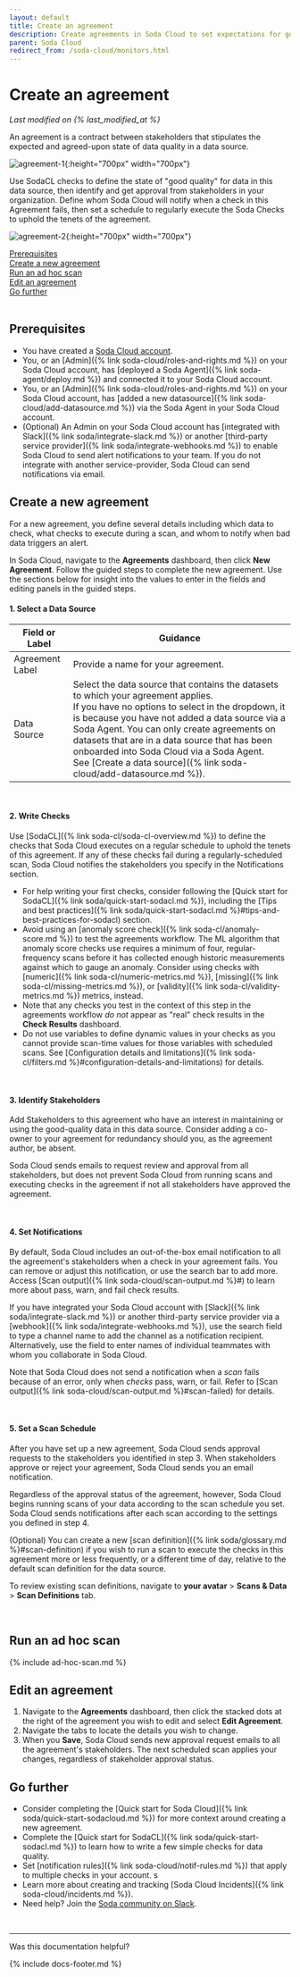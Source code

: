 ```yaml
---
layout: default
title: Create an agreement
description: Create agreements in Soda Cloud to set expectations for good-quality data.
parent: Soda Cloud
redirect_from: /soda-cloud/monitors.html
---
```


# Create an agreement 
<!--Linked to UI, access Shlink-->
*Last modified on {% last_modified_at %}*

An agreement is a contract between stakeholders that stipulates the expected and agreed-upon state of data quality in a data source. 

![agreement-1](/assets/images/agreement-1.png){:height="700px" width="700px"}

Use SodaCL checks to define the state of "good quality" for data in this data source, then identify and get approval from stakeholders in your organization. Define whom Soda Cloud will notify when a check in this Agreement fails, then set a schedule to regularly execute the Soda Checks to uphold the tenets of the agreement.

![agreement-2](/assets/images/agreement-2.png){:height="700px" width="700px"}

[Prerequisites](#prerequisites)<br />
[Create a new agreement](#create-a-new-agreement)<br />
[Run an ad hoc scan](#run-an-ad-hoc-scan)<br />
[Edit an agreement](#edit-an-agreement)<br />
[Go further](#go-further)<br />
<br />


## Prerequisites

* You have created a <a href="https://cloud.soda.io/signup" target="_blank">Soda Cloud account</a>.
* You, or an [Admin]({% link soda-cloud/roles-and-rights.md %}) on your Soda Cloud account, has [deployed a Soda Agent]({% link soda-agent/deploy.md %}) and connected it to your Soda Cloud account.
* You, or an [Admin]({% link soda-cloud/roles-and-rights.md %}) on your Soda Cloud account, has [added a new datasource]({% link soda-cloud/add-datasource.md %}) via the Soda Agent in your Soda Cloud account.
* (Optional) An Admin on your Soda Cloud account has [integrated with Slack]({% link soda/integrate-slack.md %}) or another [third-party service provider]({% link soda/integrate-webhooks.md %}) to enable Soda Cloud to send alert notifications to your team. If you do not integrate with another service-provider, Soda Cloud can send notifications via email.

## Create a new agreement

For a new agreement, you define several details including which data to check, what checks to execute during a scan, and whom to notify when bad data triggers an alert.

In Soda Cloud, navigate to the **Agreements** dashboard, then click **New Agreement**. Follow the guided steps to complete the new agreement. Use the sections below for insight into the values to enter in the fields and editing panels in the guided steps.  

#### 1. Select a Data Source

| Field or Label  | Guidance |
| -----------------  | ----------- |
| Agreement Label  | Provide a name for your agreement. |
| Data Source | Select the data source that contains the datasets to which your agreement applies. <br /> If you have no options to select in the dropdown, it is because you have not added a data source via a Soda Agent. You can only create agreements on datasets that are in a data source that has been onboarded into Soda Cloud via a Soda Agent. <br /> See [Create a data source]({% link soda-cloud/add-datasource.md %}).|

<br />

#### 2. Write Checks

Use [SodaCL]({% link soda-cl/soda-cl-overview.md %}) to define the checks that Soda Cloud executes on a regular schedule to uphold the tenets of this agreement. If any of these checks fail during a regularly-scheduled scan, Soda Cloud notifies the stakeholders you specify in the Notifications section.

* For help writing your first checks, consider following the [Quick start for SodaCL]({% link soda/quick-start-sodacl.md %}), including the [Tips and best practices]({% link soda/quick-start-sodacl.md %}#tips-and-best-practices-for-sodacl) section.
* Avoid using an [anomaly score check]({% link soda-cl/anomaly-score.md %}) to test the agreements workflow. The ML algorithm that anomaly score checks use requires a minimum of four, regular-frequency scans before it has collected enough historic measurements against which to gauge an anomaly. Consider using checks with [numeric]({% link soda-cl/numeric-metrics.md %}), [missing]({% link soda-cl/missing-metrics.md %}), or [validity]({% link soda-cl/validity-metrics.md %}) metrics, instead.
* Note that any checks you test in the context of this step in the agreements workflow _do not_ appear as "real" check results in the **Check Results** dashboard. 
* Do not use variables to define dynamic values in your checks as you cannot provide scan-time values for those variables with scheduled scans. See [Configuration details and limitations]({% link soda-cl/filters.md %}#configuration-details-and-limitations) for details.

<br />

#### 3. Identify Stakeholders

Add Stakeholders to this agreement who have an interest in maintaining or using the good-quality data in this data source. Consider adding a co-owner to your agreement for redundancy should you, as the agreement author, be absent.

Soda Cloud sends emails to request review and approval from all stakeholders, but does not prevent Soda Cloud from running scans and executing checks in the agreement if not all stakeholders have approved the agreement.

<br />

#### 4. Set Notifications

By default, Soda Cloud includes an out-of-the-box email notification to all the agreement's stakeholders when a check in your agreement fails. You can remove or adjust this notification, or use the search bar to add more. Access [Scan output]({% link soda-cloud/scan-output.md %}#) to learn more about pass, warn, and fail check results.

If you have integrated your Soda Cloud account with [Slack]({% link soda/integrate-slack.md %}) or another third-party service provider via a [webhook]({% link soda/integrate-webhooks.md %}), use the search field to type a channel name to add the channel as a notification recipient. Alternatively, use the field to enter names of individual teammates with whom you collaborate in Soda Cloud.

Note that Soda Cloud does not send a notification when a *scan* fails because of an error, only when *checks* pass, warn, or fail. Refer to [Scan output]({% link soda-cloud/scan-output.md %}#scan-failed) for details.

<br />

#### 5. Set a Scan Schedule

After you have set up a new agreement, Soda Cloud sends approval requests to the stakeholders you identified in step 3. When stakeholders approve or reject your agreement, Soda Cloud sends you an email notification.

Regardless of the approval status of the agreement, however, Soda Cloud begins running scans of your data according to the scan schedule you set. Soda Cloud sends notifications after each scan according to the settings you defined in step 4. 

(Optional) You can create a new [scan definition]({% link soda/glossary.md %}#scan-definition) if you wish to run a scan to execute the checks in this agreement more or less frequently, or a different time of day, relative to the default scan definition for the data source. 

To review existing scan definitions, navigate to **your avatar** > **Scans & Data** > **Scan Definitions** tab. 

<br />

## Run an ad hoc scan

{% include ad-hoc-scan.md %}


## Edit an agreement

1. Navigate to the **Agreements** dashboard, then click the stacked dots at the right of the agreement you wish to edit and select **Edit Agreement**.
2. Navigate the tabs to locate the details you wish to change.  
3. When you **Save**, Soda Cloud sends new approval request emails to all the agreement's stakeholders.  The next scheduled scan applies your changes, regardless of stakeholder approval status.


## Go further

* Consider completing the [Quick start for Soda Cloud]({% link soda/quick-start-sodacloud.md %}) for more context around creating a new agreement.
* Complete the [Quick start for SodaCL]({% link soda/quick-start-sodacl.md %}) to learn how to write a few simple checks for data quality.
* Set [notification rules]({% link soda-cloud/notif-rules.md %}) that apply to multiple checks in your account. s
* Learn more about creating and tracking [Soda Cloud Incidents]({% link soda-cloud/incidents.md %}).
* Need help? Join the <a href="https://community.soda.io/slack" target="_blank"> Soda community on Slack</a>.
<br />

---

Was this documentation helpful?

<!-- LikeBtn.com BEGIN -->
<span class="likebtn-wrapper" data-theme="tick" data-i18n_like="Yes" data-ef_voting="grow" data-show_dislike_label="true" data-counter_zero_show="true" data-i18n_dislike="No"></span>
<script>(function(d,e,s){if(d.getElementById("likebtn_wjs"))return;a=d.createElement(e);m=d.getElementsByTagName(e)[0];a.async=1;a.id="likebtn_wjs";a.src=s;m.parentNode.insertBefore(a, m)})(document,"script","//w.likebtn.com/js/w/widget.js");</script>
<!-- LikeBtn.com END -->

{% include docs-footer.md %}